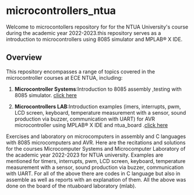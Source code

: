 # microcontrollers_ntua
Welcome to microcontollers repository for for the NTUA University's course during the academic year 2022-2023.this repository serves as a introduction to microcontrollers using 8085 simulator and MPLAB® X IDE.

## Overview

This repository encompasses a range of topics covered in the microcontroller courses at ECE NTUA, including:

1. **Microcontroller Systems**:Introduction to 8085 assembly ,testing with 8085 simulator. [click here](./microcontrollers_Systems)
   
2. **Microcontrollers LAB**:Introduction examples (imers, interrupts, pwm, LCD screen, keyboard, temperature measurement with a sensor, sound production via buzzer, communication with UART) for AVR microcontroller using MPLAB® X IDE and ntua_board .[click here](./LAB_microcontrollers(AVR))

Exercises and laboratory on microcomputers in assembly and C languages ​​with 8085 microcomputers and AVR.
Here are the recitations and solutions for the courses Microcomputer Systems and Microcomputer Laboratory of the academic year 2022-2023 for NTUA university.
Examples are mentioned for timers, interrupts, pwm, LCD screen, keyboard, temperature measurement with a sensor, sound production via buzzer, communication with UART.
For all of the above there are codes in C language but also in assemble as well as reports with an explanation of them.
All the above was done on the board of the ntuaboard laboratory (mlab).

